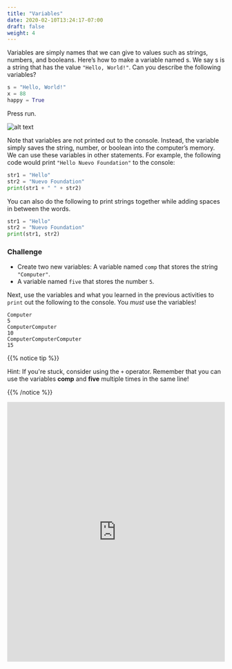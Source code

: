 ```yaml
---
title: "Variables"
date: 2020-02-10T13:24:17-07:00
draft: false
weight: 4
--- 
```


Variables are simply names that we can give to values such as strings, numbers, and booleans. Here’s how to make a variable named s. We say s is a string that has the value `"Hello, World!"`. Can you describe the following variables?

```python
s = "Hello, World!"
x = 88
happy = True
```
Press run. 

![alt text](../../img/variables.png "image of how variables look in repl.it") 

Note that variables are not printed out to the console. Instead, the variable simply saves the string, number, or boolean into the computer’s memory. We can use these variables in other statements. For example, the following code would print `"Hello Nuevo Foundation"` to the console:

```python
str1 = "Hello"
str2 = "Nuevo Foundation"
print(str1 + " " + str2)
```

You can also do the following to print strings together while adding spaces in between the words.

```python
str1 = "Hello"
str2 = "Nuevo Foundation"
print(str1, str2)
```

### Challenge

- Create two new variables: A variable named `comp` that stores the string `"Computer"`.
- A variable named `five` that stores the number `5`.

Next, use the variables and what you learned in the previous activities to `print` out the following to the console. You _must_ use the variables!

    Computer
    5
    ComputerComputer
    10
    ComputerComputerComputer
    15


{{% notice tip %}}

Hint: If you're stuck, consider using the `+` operator. Remember that you can use the variables <b>comp</b> and <b>five</b> multiple times in the same line!

{{% /notice %}}

<iframe height="600px" width="100%" 
 src="https://repl.it/@nuevofoundation/python-blank?lite=true" scrolling="no" frameborder="no" allowtransparency="true" allowfullscreen="true" sandbox="allow-forms allow-pointer-lock allow-popups allow-same-origin allow-scripts allow-modals"></iframe>
